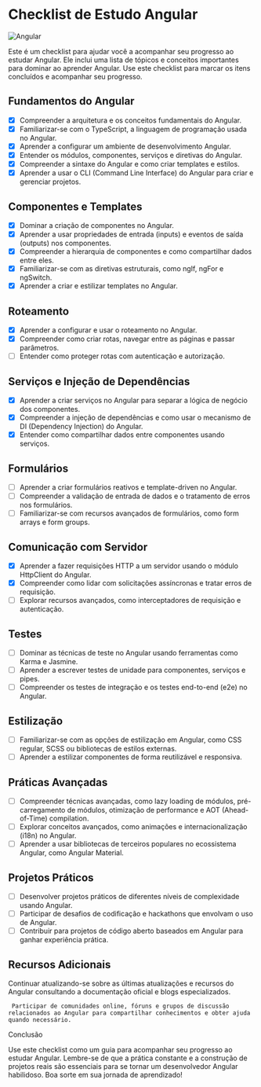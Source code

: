 # Checklist de Estudo Angular

![Angular](https://img.shields.io/badge/-Angular-DD0031?style=for-the-badge&logo=angular)

Este é um checklist para ajudar você a acompanhar seu progresso ao estudar Angular. Ele inclui uma lista de tópicos e conceitos importantes para dominar ao aprender Angular. Use este checklist para marcar os itens concluídos e acompanhar seu progresso.

## Fundamentos do Angular

 - [X] Compreender a arquitetura e os conceitos fundamentais do Angular.
 - [X] Familiarizar-se com o TypeScript, a linguagem de programação usada no Angular.
 - [X] Aprender a configurar um ambiente de desenvolvimento Angular.
 - [X] Entender os módulos, componentes, serviços e diretivas do Angular.
 - [X] Compreender a sintaxe do Angular e como criar templates e estilos.
 - [X] Aprender a usar o CLI (Command Line Interface) do Angular para criar e gerenciar projetos.

## Componentes e Templates

 - [X] Dominar a criação de componentes no Angular.
 - [X] Aprender a usar propriedades de entrada (inputs) e eventos de saída (outputs) nos componentes.
 - [X] Compreender a hierarquia de componentes e como compartilhar dados entre eles.
 - [X] Familiarizar-se com as diretivas estruturais, como ngIf, ngFor e ngSwitch.
 - [X] Aprender a criar e estilizar templates no Angular.

## Roteamento

- [X] Aprender a configurar e usar o roteamento no Angular.
- [X] Compreender como criar rotas, navegar entre as páginas e passar parâmetros.
- [ ] Entender como proteger rotas com autenticação e autorização.

## Serviços e Injeção de Dependências

- [X] Aprender a criar serviços no Angular para separar a lógica de negócio dos componentes.
- [X] Compreender a injeção de dependências e como usar o mecanismo de DI (Dependency Injection) do Angular.
- [X] Entender como compartilhar dados entre componentes usando serviços.

## Formulários

 - [ ] Aprender a criar formulários reativos e template-driven no Angular.
 - [ ] Compreender a validação de entrada de dados e o tratamento de erros nos formulários.
 - [ ] Familiarizar-se com recursos avançados de formulários, como form arrays e form groups.

## Comunicação com Servidor

 - [X] Aprender a fazer requisições HTTP a um servidor usando o módulo HttpClient do Angular.
 - [X] Compreender como lidar com solicitações assíncronas e tratar erros de requisição.
 - [ ] Explorar recursos avançados, como interceptadores de requisição e autenticação.

## Testes

- [ ] Dominar as técnicas de teste no Angular usando ferramentas como Karma e Jasmine.
- [ ] Aprender a escrever testes de unidade para componentes, serviços e pipes.
- [ ] Compreender os testes de integração e os testes end-to-end (e2e) no Angular.

## Estilização

 - [ ] Familiarizar-se com as opções de estilização em Angular, como CSS regular, SCSS ou bibliotecas de estilos externas.
 - [ ] Aprender a estilizar componentes de forma reutilizável e responsiva.

## Práticas Avançadas

 - [ ] Compreender técnicas avançadas, como lazy loading de módulos, pré-carregamento de módulos, otimização de performance e AOT (Ahead-of-Time) compilation.
 - [ ] Explorar conceitos avançados, como animações e internacionalização (i18n) no Angular.
 - [ ] Aprender a usar bibliotecas de terceiros populares no ecossistema Angular, como Angular Material.

## Projetos Práticos

 - [ ] Desenvolver projetos práticos de diferentes níveis de complexidade usando Angular.
 - [ ] Participar de desafios de codificação e hackathons que envolvam o uso de Angular.
 - [ ] Contribuir para projetos de código aberto baseados em Angular para ganhar experiência prática.

## Recursos Adicionais

 Continuar atualizando-se sobre as últimas atualizações e recursos do Angular consultando a documentação oficial e blogs especializados.

     Participar de comunidades online, fóruns e grupos de discussão relacionados ao Angular para compartilhar conhecimentos e obter ajuda quando necessário.

Conclusão

Use este checklist como um guia para acompanhar seu progresso ao estudar Angular. Lembre-se de que a prática constante e a construção de projetos reais são essenciais para se tornar um desenvolvedor Angular habilidoso. Boa sorte em sua jornada de aprendizado!
